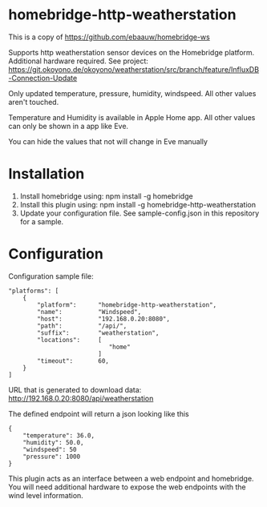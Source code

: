 # homebridge-http-weatherstation

This is a copy of https://github.com/ebaauw/homebridge-ws

Supports http weatherstation sensor devices on the Homebridge platform.
Additional hardware required.
See project: https://git.okoyono.de/okoyono/weatherstation/src/branch/feature/InfluxDB-Connection-Update

Only updated temperature, pressure, humidity, windspeed.
All other values aren't touched.

Temperature and Humidity is available in Apple Home app.
All other values can only be shown in a app like Eve.

You can hide the values that not will change in Eve manually

# Installation

1. Install homebridge using: npm install -g homebridge
2. Install this plugin using: npm install -g homebridge-http-weatherstation
3. Update your configuration file. See sample-config.json in this repository for a sample.

# Configuration


Configuration sample file:

```
"platforms": [
    {
        "platform":      "homebridge-http-weatherstation",
        "name":          "Windspeed",
        "host":          "192.168.0.20:8080",
        "path":          "/api/",
        "suffix":        "weatherstation",
        "locations":     [
                            "home"
                         ]
        "timeout":       60,
    }
]
```
URL that is generated to download data: http://192.168.0.20:8080/api/weatherstation

The defined endpoint will return a json looking like this
```
{
	"temperature": 36.0,
	"humidity": 50.0,
	"windspeed": 50
	"pressure": 1000
}
```


This plugin acts as an interface between a web endpoint and homebridge. You will need additional hardware to expose the web endpoints with the wind level information.
